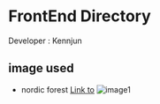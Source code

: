 
# FrontEnd Directory

Developer : Kennjun

## image used

- nordic forest
[Link to](https://chrome.google.com/webstore/detail/nordic-forest/amekpplpfocpmaimnmgfjoibodpjedie?hl=ko) 
  ![image1](./doc/pxfuel.jpg)